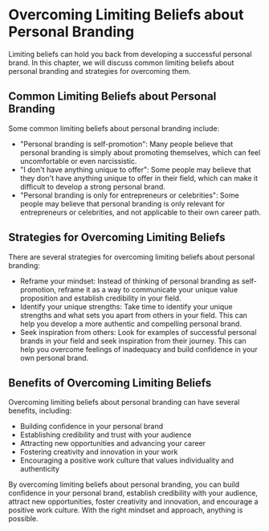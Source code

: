 Overcoming Limiting Beliefs about Personal Branding
=============================================================================================

Limiting beliefs can hold you back from developing a successful personal brand. In this chapter, we will discuss common limiting beliefs about personal branding and strategies for overcoming them.

Common Limiting Beliefs about Personal Branding
-----------------------------------------------

Some common limiting beliefs about personal branding include:

* "Personal branding is self-promotion": Many people believe that personal branding is simply about promoting themselves, which can feel uncomfortable or even narcissistic.
* "I don't have anything unique to offer": Some people may believe that they don't have anything unique to offer in their field, which can make it difficult to develop a strong personal brand.
* "Personal branding is only for entrepreneurs or celebrities": Some people may believe that personal branding is only relevant for entrepreneurs or celebrities, and not applicable to their own career path.

Strategies for Overcoming Limiting Beliefs
------------------------------------------

There are several strategies for overcoming limiting beliefs about personal branding:

* Reframe your mindset: Instead of thinking of personal branding as self-promotion, reframe it as a way to communicate your unique value proposition and establish credibility in your field.
* Identify your unique strengths: Take time to identify your unique strengths and what sets you apart from others in your field. This can help you develop a more authentic and compelling personal brand.
* Seek inspiration from others: Look for examples of successful personal brands in your field and seek inspiration from their journey. This can help you overcome feelings of inadequacy and build confidence in your own personal brand.

Benefits of Overcoming Limiting Beliefs
---------------------------------------

Overcoming limiting beliefs about personal branding can have several benefits, including:

* Building confidence in your personal brand
* Establishing credibility and trust with your audience
* Attracting new opportunities and advancing your career
* Fostering creativity and innovation in your work
* Encouraging a positive work culture that values individuality and authenticity

By overcoming limiting beliefs about personal branding, you can build confidence in your personal brand, establish credibility with your audience, attract new opportunities, foster creativity and innovation, and encourage a positive work culture. With the right mindset and approach, anything is possible.


